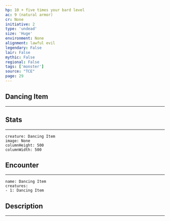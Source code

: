 ```yaml
---
hp: 10 + five times your bard level
ac: 9 (natural armor)
cr: None
initiative: 2
type: 'undead'    
size: 'Huge'
environment: None
alignment: lawful evil
legendary: False
lair: False
mythic: False
regional: False
tags: ['monster']
source: "TCE"
page: 29
---
```


## Dancing Item
---



## Stats
---

```statblock
creature: Dancing Item
image: None
columnHeight: 500
columnWidth: 500
```

## Encounter
---

```encounter-table
name: Dancing Item
creatures:
- 1: Dancing Item
```

## Description
---




